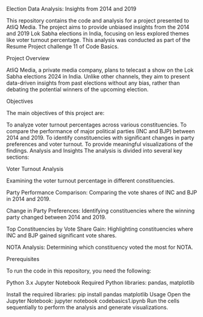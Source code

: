 Election Data Analysis: Insights from 2014 and 2019

This repository contains the code and analysis for a project presented to AtliQ Media. The project aims to provide unbiased insights from the 2014 and 2019 Lok Sabha elections in India, focusing on less explored themes like voter turnout percentage. This analysis was conducted as part of the Resume Project challenge 11 of Code Basics.

Project Overview

AtliQ Media, a private media company, plans to telecast a show on the Lok Sabha elections 2024 in India. Unlike other channels, they aim to present data-driven insights from past elections without any bias, rather than debating the potential winners of the upcoming election.

Objectives

The main objectives of this project are:

To analyze voter turnout percentages across various constituencies.
To compare the performance of major political parties (INC and BJP) between 2014 and 2019.
To identify constituencies with significant changes in party preferences and voter turnout.
To provide meaningful visualizations of the findings.
Analysis and Insights
The analysis is divided into several key sections:

Voter Turnout Analysis

Examining the voter turnout percentage in different constituencies.

Party Performance Comparison: Comparing the vote shares of INC and BJP in 2014 and 2019.

Change in Party Preferences: Identifying constituencies where the winning party changed between 2014 and 2019.

Top Constituencies by Vote Share Gain: Highlighting constituencies where INC and BJP gained significant vote shares.

NOTA Analysis: Determining which constituency voted the most for NOTA.

Prerequisites

To run the code in this repository, you need the following:

Python 3.x
Jupyter Notebook
Required Python libraries: pandas, matplotlib

Install the required libraries:
pip install pandas matplotlib
Usage
Open the Jupyter Notebook:
jupyter notebook codebasics1.ipynb
Run the cells sequentially to perform the analysis and generate visualizations.
